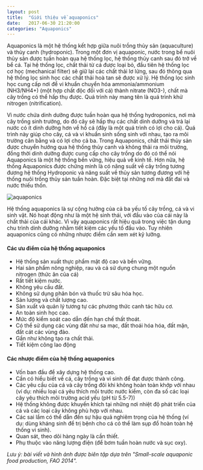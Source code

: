 ```yaml
---
layout: post
title:  "Giới thiệu về aquaponics"
date:   2017-06-30 21:20:00
categories: "Aquaponics"
---
```


Aquaponics là một hệ thống kết hợp giữa nuôi trồng thủy sản (aquaculture) và thủy canh (hydroponic). Trong một đơn vị aquaponic, nước trong bể nuôi thủy sản được tuần hoàn qua hệ thống lọc, hệ thống thủy canh sau đó trở về bể cá. Tại hệ thống lọc, chất thải từ cá được loại bỏ, đầu tiên hệ thống lọc cơ học (mechanical filter) sẽ giữ lại các chất thải lơ lửng, sau đó thông qua hệ thống lọc sinh học các chất thải hoà tan sẽ được xử lý. Hệ thống lọc sinh học cung cấp nơi để vi khuẩn chuyển hóa ammonia/ammonium (NH3/NH4+) (một hợp chất độc đối với cá) thành nitrate (NO3-), chất mà cây trồng có thể hấp thụ được. Quá trình này mang tên là quá trình khử nitrogen (nitrification).

Vì nước chứa dinh dưỡng được tuần hoàn qua hệ thống hydroponics, nơi mà cây trồng sinh trưởng, do đó cây sẽ hấp thụ các chất dinh dưỡng và trả lại nước có ít dinh dưỡng hơn về hồ cá (đây là một quá trình có lợi cho cá). Quá trình này giúp cho cây, cá và vi khuẩn sinh sống sinh với nhau, tạo ra môi trường cân bằng và có lợi cho cả ba. Trong Aquaponics, chất thải thủy sản được chuyển hướng qua hệ thống thủy canh và không thải ra môi trường, đồng thời dinh dưỡng được cung cấp cho cây trồng do đó có thể nói Aquaponics là một hệ thống bền vững, hiệu quả về kinh tế. Hơn nữa, hệ thống Aquaponics được chứng minh là có năng suất về cây trồng tương đương hệ thống Hydroponic và năng suất về thủy sản tương đương với hệ thống nuôi trồng thủy sản tuần hoàn. Đặc biệt tại những nơi mà đất đai và nước thiếu thốn.

![aquaponics](http://i.imgur.com/QqPXLLI.png)

Hệ thống aquaponics là sự cộng hưởng của cả ba yếu tố cây trồng, cá và vi sinh vật. Nó hoạt động như là một hệ sinh thái, với đầu vào của cái này là chất thải của cái khác. Vì vậy aquaponics rất hiệu quả trong việc tận dung chu trình dinh dưỡng nhằm tiết kiệm các yếu tố đầu vào. Tuy nhiên aquaponics cũng có những nhược điểm cần xem xét kỹ lưỡng.

#### Các ưu điểm của hệ thống aquaponics

* Hệ thống sản xuất thực phẩm mật độ cao và bền vững.
* Hai sản phẩm nông nghiệp, rau và cá sử dụng chung một nguồn nitrogen (thức ăn của cá)
* Rất tiết kiệm nước.
* Không yêu cầu đất.
* Không sử dụng phân bón và thuốc trừ sâu hóa học.
* Sản lượng và chất lượng cao.
* Sản xuất và quản lý tương tự các phương thức canh tác hữu cơ.
* An toàn sinh học cao.
* Mức độ kiểm soát cao dẫn đến hạn chế thất thoát.
* Có thể sử dụng các vùng đất như sa mạc, đất thoái hóa hóa, đất mặn, đất cát các vùng đảo.
* Gần như không tạo ra chất thải.
* Tiết kiệm công lao động

#### Các nhược điểm của hệ thống aquaponics

* Vốn ban đầu để xây dựng hệ thống cao.
* Cần có hiểu biết về cá, cây trồng và vi sinh để đạt được thành công.
* Các yêu cầu của cá và cây trồng đôi khi không hoàn toàn khớp với nhau (ví dụ: nhiều loại cá yêu thích môi trước nước kiềm, còn đa số các loại cây yêu thích môi trường acid yếu (pH từ 5.5-7))
* Hệ thống không được khuyến khích tại những nơi nhiệt độ phát triển của cá và các loại cây không phù hợp với nhau.
* Các sai lầm có thể dẫn đến sự hậu quả nghiêm trọng của hệ thống (ví dụ: dùng kháng sinh để trị bệnh cho cá có thể làm sụp đổ hoàn toàn hệ thống vi sinh).
* Quan sát, theo dõi hàng ngày là cần thiết.
* Phụ thuộc vào năng lượng điện (để bơm tuần hoàn nước và sục oxy).



*Lưu ý: bài viết và hình ảnh được biên tập dựa trên "Small-scale aquaponic food production, FAO 2014".*

